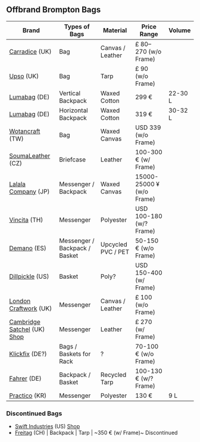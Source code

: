 ## Offbrand Brompton Bags
| Brand                 | Types of Bags        | Material          | Price Range               | Volume |
|-----------------------|----------------------|-------------------|---------------------------|--------|
| [Carradice](https://www.carradice.co.uk/bags/commuting-folding) (UK) | Bag | Canvas / Leather | £ 80–270 (w/o Frame) | |
| [Upso](https://upsobags.co.uk/recycled-bike-bags/ferrybridge-folder-brompton) (UK) | Bag | Tarp | £ 90 (w/o Frame) | |
| [Lumabag](https://lumabag.de/brompton-rucksack-the-urban-traveller) (DE) | Vertical Backpack | Waxed Cotton | 299 € | 22-30 L |
| [Lumabag](https://lumabag.de/backpack-rucksack-quer-passend-fuer-das-brompton/) (DE) | Horizontal Backpack | Waxed Cotton | 319 € | 30-32 L |
| [Wotancraft](https://www.wotancraft.tw/product/Scrambler-s-frame-grey-canvas) (TW) | Bag | Waxed Canvas | USD 339 (w/o Frame) | |
| [SoumaLeather](https://soumaleather.com/collections/brompton-collection/products/brompton-leather-front-carrier-bag) (CZ) | Briefcase | Leather | 100-300 € (w/ Frame) | |
| [Lalala Company](https://item.rakuten.co.jp/luly/c/0000000103) (JP) | Messenger / Backpack | Waxed Canvas | 15000-25000 ¥ (w/o Frame) | |
| [Vincita](https://vincita.cc/collections/brompton-bags) (TH) | Messenger | Polyester | USD 100-180 (w/? Frame) | |
| [Demano](https://demano.net/en/21-bike-bags) (ES) | Messenger / Backpack / Basket | Upcycled PVC / PET | 50-150 € (w/o Frame) | |
| [Dillpickle](https://www.dillpicklegear.com/picklejar/index.php?route=product/category&path=266) (US) | Basket | Poly? | USD 150-400 (w/ Frame) | |
| [London Craftwork](https://www.londoncraftwork.co.uk/Bike_Bags/cat4666613_3757539.aspx) (UK) | Messenger | Canvas / Leather | £ 100 (w/o Frame) | |
| [Cambridge Satchel](https://eu.cambridgesatchel.com/blogs/journal/when-csc-met-brompton) (UK) [Shop](https://eu.cambridgesatchel.com/collections/when-csc-met-brompton) | Messenger | Leather | £ 270 (w/ Frame) | |
| [Klickfix](https://klickfix.com/systeme/uniklip) (DE?) | Bags / Baskets for Rack | ? | 70-100 € (w/o Frame) | |
| [Fahrer](https://www.fahrer-berlin.de/en/folding-bike/brompton-equipment) (DE) | Backpack / Basket | Recycled Tarp | 100-130 € (w/? Frame) | |
| [Practico](https://practico.kr/15/?idx=178) (KR) | Messenger | Polyester | 130 € | 9 L |

### Discontinued Bags
- [Swift Industries]( https://www.pathlesspedaled.com/2012/08/08/brompton-bag-and-book-special) (US) [Shop](http://builtbyswift.com/products/22)
- [Freitag](https://www.freitag.ch/en/f748) (CH) | Backpack | Tarp  | ~350 € (w/ Frame)~ Discontinued
